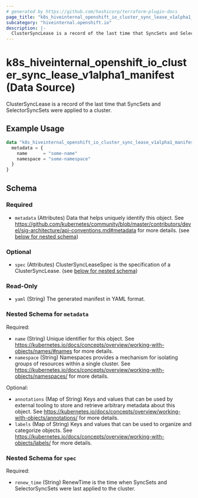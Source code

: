 ```yaml
---
# generated by https://github.com/hashicorp/terraform-plugin-docs
page_title: "k8s_hiveinternal_openshift_io_cluster_sync_lease_v1alpha1_manifest Data Source - terraform-provider-k8s"
subcategory: "hiveinternal.openshift.io"
description: |-
  ClusterSyncLease is a record of the last time that SyncSets and SelectorSyncSets were applied to a cluster.
---
```


# k8s_hiveinternal_openshift_io_cluster_sync_lease_v1alpha1_manifest (Data Source)

ClusterSyncLease is a record of the last time that SyncSets and SelectorSyncSets were applied to a cluster.

## Example Usage

```terraform
data "k8s_hiveinternal_openshift_io_cluster_sync_lease_v1alpha1_manifest" "example" {
  metadata = {
    name      = "some-name"
    namespace = "some-namespace"
  }
}
```

<!-- schema generated by tfplugindocs -->
## Schema

### Required

- `metadata` (Attributes) Data that helps uniquely identify this object. See https://github.com/kubernetes/community/blob/master/contributors/devel/sig-architecture/api-conventions.md#metadata for more details. (see [below for nested schema](#nestedatt--metadata))

### Optional

- `spec` (Attributes) ClusterSyncLeaseSpec is the specification of a ClusterSyncLease. (see [below for nested schema](#nestedatt--spec))

### Read-Only

- `yaml` (String) The generated manifest in YAML format.

<a id="nestedatt--metadata"></a>
### Nested Schema for `metadata`

Required:

- `name` (String) Unique identifier for this object. See https://kubernetes.io/docs/concepts/overview/working-with-objects/names/#names for more details.
- `namespace` (String) Namespaces provides a mechanism for isolating groups of resources within a single cluster. See https://kubernetes.io/docs/concepts/overview/working-with-objects/namespaces/ for more details.

Optional:

- `annotations` (Map of String) Keys and values that can be used by external tooling to store and retrieve arbitrary metadata about this object. See https://kubernetes.io/docs/concepts/overview/working-with-objects/annotations/ for more details.
- `labels` (Map of String) Keys and values that can be used to organize and categorize objects. See https://kubernetes.io/docs/concepts/overview/working-with-objects/labels/ for more details.


<a id="nestedatt--spec"></a>
### Nested Schema for `spec`

Required:

- `renew_time` (String) RenewTime is the time when SyncSets and SelectorSyncSets were last applied to the cluster.
